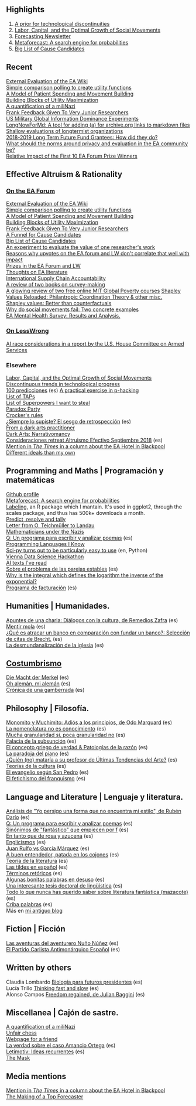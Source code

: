 ## Highlights
1. [A prior for technological discontinuities](https://www.lesswrong.com/posts/FaCqw2x59ZFhMXJr9/a-prior-for-technological-discontinuities)  
2. [Labor, Capital, and the Optimal Growth of Social Movements](https://nunosempere.github.io/ea/MovementBuildingForUtilityMaximizers.pdf)  
3. [Forecasting Newsletter](https://forecasting.substack.com)  
4. [Metaforecast: A search engine for probabilities](https://metaforecast.org/)  
5. [Big List of Cause Candidates](https://forum.effectivealtruism.org/posts/SCqRu6shoa8ySvRAa/big-list-of-cause-candidates)  
## Recent
[External Evaluation of the EA Wiki](https://forum.effectivealtruism.org/posts/kTLR23dFRB5pJryvZ/external-evaluation-of-the-ea-wiki)  
[Simple comparison polling to create utility functions](https://forum.effectivealtruism.org/posts/9hQFfmbEiAoodstDA/simple-comparison-polling-to-create-utility-functions)  
[A Model of Patient Spending and Movement Building](https://forum.effectivealtruism.org/posts/FXPaccMDPaEZNyyre/a-model-of-patient-spending-and-movement-building)  
[Building Blocks of Utility Maximization](https://forum.effectivealtruism.org/posts/8XWi8FBkCuKfgPLMZ/building-blocks-of-utility-maximization)  
[A quantification of a miliNazi](https://nunosempere.github.io/misc/miliNazis)  
[Frank Feedback Given To Very Junior Researchers](https://forum.effectivealtruism.org/posts/7utb4Fc9aPvM6SAEo/frank-feedback-given-to-very-junior-researchers)  
[US Military Global Information Dominance Experiments](https://www.lesswrong.com/posts/vDvKWdCCNo9moNcMr/us-military-global-information-dominance-experiments)  
[LongNowForMd: A tool for adding (a) for archive.org links to markdown files](https://github.com/NunoSempere/longNowForMd)  
[Shallow evaluations of longtermist organizations](https://forum.effectivealtruism.org/posts/xmmqDdGqNZq5RELer/shallow-evaluations-of-longtermist-organizations)  
[2018-2019 Long Term Future Fund Grantees: How did they do?](https://forum.effectivealtruism.org/posts/Ps8ecFPBzSrkLC6ip/2018-2019-long-term-future-fund-grantees-how-did-they-do)  
[What should the norms around privacy and evaluation in the EA community be?](https://forum.effectivealtruism.org/posts/4mgBR5fwJ9AZeugZC/what-should-the-norms-around-privacy-and-evaluation-in-the)  
[Relative Impact of the First 10 EA Forum Prize Winners](https://forum.effectivealtruism.org/posts/pqphZhx2nJocGCpwc/relative-impact-of-the-first-10-ea-forum-prize-winners)  

## Effective Altruism & Rationality

### [On the EA Forum](https://forum.effectivealtruism.org/users/nunosempere)  
[External Evaluation of the EA Wiki](https://forum.effectivealtruism.org/posts/kTLR23dFRB5pJryvZ/external-evaluation-of-the-ea-wiki)  
[Simple comparison polling to create utility functions](https://forum.effectivealtruism.org/posts/9hQFfmbEiAoodstDA/simple-comparison-polling-to-create-utility-functions)  
[A Model of Patient Spending and Movement Building](https://forum.effectivealtruism.org/posts/FXPaccMDPaEZNyyre/a-model-of-patient-spending-and-movement-building)  
[Building Blocks of Utility Maximization](https://forum.effectivealtruism.org/posts/8XWi8FBkCuKfgPLMZ/building-blocks-of-utility-maximization)  
[Frank Feedback Given To Very Junior Researchers](https://forum.effectivealtruism.org/posts/7utb4Fc9aPvM6SAEo/frank-feedback-given-to-very-junior-researchers)  
[A Funnel for Cause Candidates](https://forum.effectivealtruism.org/posts/iRA4Dd2bfX9nukSo3/a-funnel-for-cause-candidates)  
[Big List of Cause Candidates](https://forum.effectivealtruism.org/posts/SCqRu6shoa8ySvRAa/big-list-of-cause-candidates)  
[An experiment to evaluate the value of one researcher's work](https://forum.effectivealtruism.org/posts/udGBF8YWshCKwRKTp/an-experiment-to-evaluate-the-value-of-one-researcher-s-work)  
[Reasons why upvotes on the EA forum and LW don't correlate that well with impact](https://forum.effectivealtruism.org/posts/GseREh8MEEuLCZayf/nunosempere-s-shortform?commentId=kLuhtmQRZBJpcaHhH)  
[Prizes in the EA Forum and LW](https://forum.effectivealtruism.org/posts/GseREh8MEEuLCZayf/nunosempere-s-shortform?commentId=WPStS4qhJS7Mz6KCA)  
[Thoughts on EA literature](https://forum.effectivealtruism.org/posts/Bc8J5P938BmzBuL9Y/when-can-writing-fiction-change-the-world?commentId=RnEpvpozD5tEEsM9b)  
[International Supply Chain Accountability](https://forum.effectivealtruism.org/posts/ME4zE34KBSYnt6hGp/new-top-ea-cause-international-supply-chain-accountability)  
[A review of two books on survey-making](https://forum.effectivealtruism.org/posts/DCcciuLxRveSkBng2/a-review-of-two-books-on-survey-making)  
[A glowing review of two free online MIT Global Poverty courses](https://forum.effectivealtruism.org/posts/S3vAPRp2XQ9BdDbPz/a-glowing-review-of-two-free-online-mit-global-poverty) 
[Shapley Values Reloaded: Philantropic Coordination Theory & other misc.](https://forum.effectivealtruism.org/posts/3NYDwGvDbhwenpDHb/shapley-values-reloaded-philantropic-coordination-theory-and)  
[Shapley values: Better than counterfactuals](https://forum.effectivealtruism.org/posts/XHZJ9i7QBtAJZ6byW/shapley-values-better-than-counterfactuals)  
[Why do social movements fail: Two concrete examples](https://forum.effectivealtruism.org/posts/7Pxx7kSQejX2MM2tE/why-do-social-movements-fail-two-concrete-examples)  
[EA Mental Health Survey: Results and Analysis.](https://forum.effectivealtruism.org/posts/FheKNFgPqEsN8Nxuv/ea-mental-health-survey-results-and-analysis)  

### [On LessWrong](https://www.lesswrong.com/users/nunosempere)  
[AI race considerations in a report by the U.S. House Committee on Armed Services](https://www.lesswrong.com/posts/87aqBTkhTgfzhu5po/ai-race-considerations-in-a-report-by-the-u-s-house)  

### Elsewhere
[Labor, Capital, and the Optimal Growth of Social Movements](https://nunosempere.github.io/ea/MovementBuildingForUtilityMaximizers.pdf)  
[Discontinuous trends in technological progress](https://nunosempere.github.io/rat/Discontinuous-Progress.html)  
[100 predicciones](https://nunosempere.github.io/rat/100-predicciones-en-100-dias.html) (es) 
[A practical exercise in p-hacking](https://nunosempere.github.io/rat/eamentalhealth/p-hacking.html)  
[List of TAPs](https://nunosempere.github.io/rat/list-of-taps.html)  
[List of Superpowers I want to steal](https://nunosempere.github.io/)  
[Paradox Party](https://nunosempere.github.io/rat/paradox-party.html)  
[Crocker's rules](https://nunosempere.github.io/)  
[¿Siempre lo supiste? El sesgo de retrospección](https://nunosempere.github.io/) (es)  
[From a dark arts practitioner](https://nunosempere.github.io/rat/dark_arts.html)  
[Dark Arts: Narrativomancy](https://nunosempere.github.io/misc/narrativomancy.html)  
[Consideraciones retreat Altruismo Efectivo Septiembre 2018](https://nunosempere.github.io/rat/AE-retreat.html) (es)  
[Mention in *The Times* in a column about the EA Hotel in Blackpool](https://nunosempere.github.io/rat/The-Times.html)  
[Different ideals than my own](https://nunosempere.github.io/rat/Different-Ideals.html)  

## Programming and Maths  | Programación y matemáticas
[Github profile](https://github.com/NunoSempere)  
[Metaforecast: A search engine for probabilities](https://metaforecast.org/)  
[Labeling](https://github.com/NunoSempere/labeling), an R package which I mantain. It's used in ggplot2, through the scales package, and thus has 500k+ downloads a month.  
[Predict, resolve and tally](https://github.com/NunoSempere/PredictResolveTally)  
[Letter from O. Teichmüller to Landau](https://nunosempere.github.io/maths-prog/teichmuller.html)  
[Mathematicians under the Nazis](https://nunosempere.github.io/projects/mathematicians-under-the-nazis.html)  
[Q: Un programa para escribir y analizar poemas](https://blogdelecturadenuno.blogspot.com/2020/12/q-un-programa-para-escribir-y-analizar-poemas-y-poesia.html) (es)  
[Programming Languages I Know](http://nunosempere.github.io/maths-prog/ProgrammingLanguagesIknow)  
[Sci-py turns out to be particularly easy to use](https://nunosempere.github.io/maths-prog/MachineLearningDemystified/) (en, Python)  
[Vienna Data Science Hackathon](https://nunosempere.github.io/maths-prog/Vienna-Data-Science-Hackathon-May-4-2019/)  
[AI texts I've read](https://nunosempere.github.io/maths-prog/ai.html)  
[Sobre el problema de las parejas estables](https://nunosempere.github.io/https://stable-marriage-problem/) (es)  
[Why is the integral which defines the logarithm the inverse of the exponential?](https://nunosempere.github.io/maths-prog/logarithms.pdf)  
[Programa de facturación](https://easyfirma.es) (es)  

## Humanities | Humanidades.
[Apuntes de una charla: Diálogos con la cultura, de Remedios Zafra](https://nunosempere.github.io/humanities/remedios-zafra) (es)  
[Mentir mola](https://nunosempere.github.io/humanities/mentir-mola.html ) (es)  
[¿Qué es atracar un banco en comparación con fundar un banco?: Selección de citas de Brecht.](https://nunosempere.github.io/humanities/brecht.html) (es)  
[La desmundanalización de la iglesia](https://nunosempere.github.io/projects/catholic-church.html) (es)  

## [Costumbrismo](https://en.wikipedia.org/wiki/Costumbrismo)
[Die Macht der Merkel](https://nunosempere.github.io/costumbrismo/merkel.html) (es)  
[Oh alemán, mi alemán](https://nunosempere.github.io/costumbrismo/aleman) (es)  
[Crónica de una gamberrada](https://nunosempere.github.io/costumbrismo/gamberrada/index.html) (es)  

## Philosophy  | Filosofía. 
[Monomito y Muchimito: Adiós a los principios, de Odo Marquard](https://nunosempere.github.io/philosophy/marquard.html) (es)  
[La nomenclatura no es conocimiento](https://nunosempere.github.io/philosophy/nomenclatura.html) (es)  
[Mucha granularidad sí, poca granularidad no](https://nunosempere.github.io/philosophy/granularidad.html) (es)  
[Falacia de la subsunción](https://nunosempere.github.io/philosophy/subsuncion.html) (es)  
[El concepto griego de verdad & Patologías de la razón](https://nunosempere.github.io/philosophy/aletheia/index.html) (es)  
[La paradoja del piano](https://nunosempere.github.io/philosophy/piano.html) (es)  
[¿Quién (no) mataría a su profesor de Últimas Tendencias del Arte?](https://nunosempere.github.io/philosophy/arte.html) (es)  
[Teorías de la cultura](https://nunosempere.github.io/philosophy/cultura.html) (es)  
[El evangelio según San Pedro](https://nunosempere.github.io/philosophy/san-pedro.html) (es)  
[El fetichismo del franquismo](https://nunosempere.github.io/philosophy/franquismo.html) (es)  

## Language and Literature | Lenguaje y literatura. 
[Análisis de "Yo persigo una forma que no encuentra mi estilo", de Rubén Darío](https://nunosempere.github.io/lit/ruben-dario-yo-persigo-una-forma-que-no-encuentra-mi-estilo.html) (es)  
[Q: Un programa para escribir y analizar poemas](https://blogdelecturadenuno.blogspot.com/2020/12/q-un-programa-para-escribir-y-analizar-poemas-y-poesia.html) (es)  
[Sinónimos de "fantástico" que empiecen por f](https://nunosempere.github.io/lit/fantastico.html) (es)  
[En tanto que de rosa y azucena](https://nunosempere.github.io/lit/en-tanto-que-de-rosa-y-azucena.html) (es)  
[Englicismos](https://nunosempere.github.io/lit/englicismos) (es)  
[Juan Rulfo vs García Márquez](https://nunosempere.github.io/lit/rulfo-garcia.html) (es)  
[A buen entendedor, patada en los cojones](https://nunosempere.github.io/lit/patada-en-los-cojones.html) (es)  
[Teoría de la literatura](https://nunosempere.github.io/lit/teoria-de-la-literatura.html) (es)  
[Las tildes en español](https://nunosempere.github.io/https://tildes/index.html) (es)  
[Términos retóricos](https://nunosempere.github.io/lit/terminos-retoricos.html) (es)  
[Algunas bonitas palabras en desuso](https://nunosempere.github.io/lit/desuso.html) (es)  
[Una interesante tesis doctoral de lingüística](https://nunosempere.github.io/lit/tesis/madurez) (es)  
[Todo lo que nunca has querido saber sobre literatura fantástica (mazacote)](https://nunosempere.github.io/lit-fantastica.html) (es)  
[Criba palabras](https://nunosempere.github.io/https://criba-de-palabras-Lucia/README.html) (es)  
Más en [mi antiguo blog](https://blogdelecturadenuno.blogspot.com/)  

## Fiction | Ficción
[Las aventuras del aventurero Nuño Núñez](https://nunosempere.github.io/fiction/nuno-nunez.html) (es)  
[El Partido Carlista Antimonárquico Español](https://nunosempere.github.io/fiction/carlista.html) (es)  

## Written by others
Claudia Lombardo [Biología para futuros presidentes](https://blogdelecturadenuno.blogspot.com/2017/01/biologia-para-futuros-presidentes-parte.html) (es)  
Lucía Trillo  [Thinking fast and slow](https://blogdelecturadenuno.blogspot.com/2017/01/thinking-fast-and-slow.html) (es)  
Alonso Campos [Freedom regained, de Julian Baggini](https://blogdelecturadenuno.blogspot.com/2016/10/freedom-regained-de-julian-baggini.html) (es)  

## Miscellanea | Cajón de sastre.
[A quantification of a miliNazi](https://nunosempere.github.io/misc/miliNazis)  
[Unfair chess](https://nunosempere.github.io/misc/unfairchess.html)  
[Webpage for a friend](https://ciruelahaiti.github.io/)  
[La verdad sobre el caso Amancio Ortega](https://nunosempere.github.io/misc/inditex.html) (es)  
[Letimotiv: Ideas recurrentes](https://nunosempere.github.io/misc/letimotiv.html) (es)  
[The Mask](https://nunosempere.github.io/misc/The-Mask.html)  

## Media mentions
[Mention in *The Times* in a column about the EA Hotel in Blackpool](https://nunosempere.github.io/rat/The-Times.html)  
[The Making of a Top Forecaster](https://www.cset-foretell.com/blog/top-forecaster-techniques)  
